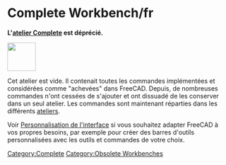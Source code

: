 # Complete Workbench/fr



**L'[atelier Complete](Complete_Workbench/fr.md) est déprécié.**

<img alt="" src=images/Workbench_Complete.svg  style="width:64px;">

Cet atelier est vide. Il contenait toutes les commandes implémentées et considérées comme \"achevées\" dans FreeCAD. Depuis, de nombreuses commandes n\'ont cessées de s\'ajouter et ont dissuadé de les conserver dans un seul atelier. Les commandes sont maintenant réparties dans les différents [ateliers](workbenches/fr.md).

Voir [Personnalisation de l\'interface](Interface_Customization/fr.md) si vous souhaitez adapter FreeCAD à vos propres besoins, par exemple pour créer des barres d\'outils personnalisées avec les outils et commandes de votre choix.




[Category:Complete](Category:Complete.md) [Category:Obsolete Workbenches](Category:Obsolete_Workbenches.md)
